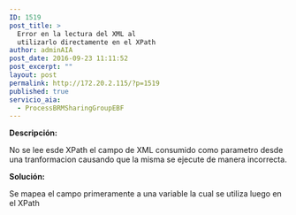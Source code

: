 ```yaml
---
ID: 1519
post_title: >
  Error en la lectura del XML al
  utilizarlo directamente en el XPath
author: adminAIA
post_date: 2016-09-23 11:11:52
post_excerpt: ""
layout: post
permalink: http://172.20.2.115/?p=1519
published: true
servicio_aia:
  - ProcessBRMSharingGroupEBF
---
```

<p><strong>Descripción:</strong></p><p>No se lee esde XPath el campo de XML consumido como parametro desde una tranformacion causando que la misma se ejecute de manera incorrecta.</p><p><strong>Solución:</strong></p><p>Se mapea el campo primeramente a una variable la cual se utiliza luego en el XPath</p>